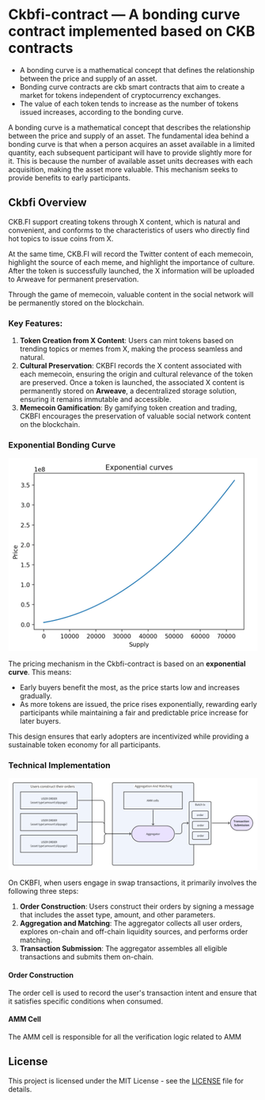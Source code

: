 # **Ckbfi-contract — A bonding curve contract implemented based on CKB contracts**

- A bonding curve is a mathematical concept that defines the relationship between the price and supply of an asset.
- Bonding curve contracts are ckb smart contracts that aim to create a market for tokens independent of cryptocurrency exchanges.
- The value of each token tends to increase as the number of tokens issued increases, according to the bonding curve.



A bonding curve is a mathematical concept that describes the relationship between the price and supply of an asset. The fundamental idea behind a bonding curve is that when a person acquires an asset available in a limited quantity, each subsequent participant will have to provide slightly more for it. This is because the number of available asset units decreases with each acquisition, making the asset more valuable. This mechanism seeks to provide benefits to early participants.

## Ckbfi Overview

CKB.FI support creating tokens through X content, which is natural and convenient, and conforms to the characteristics of users who directly find hot topics to issue coins from X. 

At the same time, CKB.FI will record the Twitter content of each memecoin, highlight the source of each meme, and highlight the importance of culture. After the token is successfully launched, the X  information will be uploaded to Arweave for permanent preservation. 

Through the game of memecoin, valuable content in the social network will be permanently stored on the blockchain.

### Key Features:

1. **Token Creation from X Content**: Users can mint tokens based on trending topics or memes from X, making the process seamless and natural.
2. **Cultural Preservation**: CKBFI records the X content associated with each memecoin, ensuring the origin and cultural relevance of the token are preserved. Once a token is launched, the associated X content is permanently stored on **Arweave**, a decentralized storage solution, ensuring it remains immutable and accessible.
3. **Memecoin Gamification**: By gamifying token creation and trading, CKBFI encourages the preservation of valuable social network content on the blockchain.



### **Exponential Bonding Curve**

![image](https://github.com/ckbfi/ckbfi-contract/blob/main/asset/image.png?raw=true)

The pricing mechanism in the Ckbfi-contract is based on an **exponential curve**. This means:

- Early buyers benefit the most, as the price starts low and increases gradually.
- As more tokens are issued, the price rises exponentially, rewarding early participants while maintaining a fair and predictable price increase for later buyers.

This design ensures that early adopters are incentivized while providing a sustainable token economy for all participants.



### Technical Implementation

![image-20241219170908341](https://github.com/ckbfi/ckbfi-contract/blob/main/asset/image-20241219170908341.png?raw=true)

On CKBFI, when users engage in swap transactions, it primarily involves the following three steps:

1. **Order Construction**: Users construct their orders by signing a message that includes the asset type, amount, and other parameters.
2. **Aggregation and Matching**: The aggregator collects all user orders, explores on-chain and off-chain liquidity sources, and performs order matching.
3. **Transaction Submission**: The aggregator assembles all eligible transactions and submits them on-chain.





#### Order Construction

The order cell is used to record the user's transaction intent and ensure that it satisfies specific conditions when consumed.



#### AMM Cell

The AMM cell is responsible for all the verification logic related to AMM



## License

This project is licensed under the MIT License - see the [LICENSE](LICENSE) file for details.



